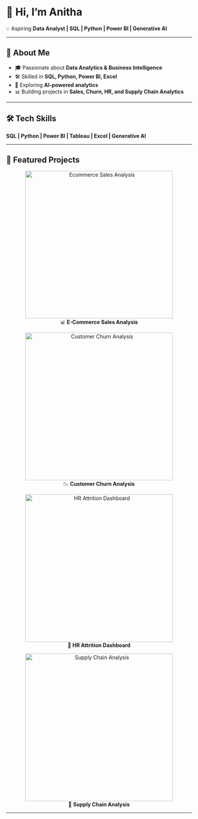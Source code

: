 # 👋 Hi, I’m Anitha  
💡 Aspiring **Data Analyst | SQL | Python | Power BI | Generative AI**

---

## 🚀 About Me  
- 🎓 Passionate about **Data Analytics & Business Intelligence**  
- 🛠 Skilled in **SQL, Python, Power BI, Excel**  
- 🤖 Exploring **AI-powered analytics**  
- 📊 Building projects in **Sales, Churn, HR, and Supply Chain Analytics**  

---

## 🛠️ Tech Skills  
**SQL | Python | Power BI | Tableau | Excel | Generative AI**

---

## 📂 Featured Projects  

<p align="center">
  <a href="https://github.com/YourUsername/Ecommerce-Sales-Analysis">
    <img src="https://raw.githubusercontent.com/YourUsername/Ecommerce-Sales-Analysis/main/dashboard.png" width="400px" alt="Ecommerce Sales Analysis"/>
  </a>
  <br>
  📊 <b>E-Commerce Sales Analysis</b>
</p>

<p align="center">
  <a href="https://github.com/YourUsername/Customer-Churn-Analysis">
    <img src="https://raw.githubusercontent.com/YourUsername/Customer-Churn-Analysis/main/dashboard.png" width="400px" alt="Customer Churn Analysis"/>
  </a>
  <br>
  📉 <b>Customer Churn Analysis</b>
</p>

<p align="center">
  <a href="https://github.com/YourUsername/HR-Attrition-Analysis">
    <img src="https://raw.githubusercontent.com/YourUsername/HR-Attrition-Analysis/main/dashboard.png" width="400px" alt="HR Attrition Dashboard"/>
  </a>
  <br>
  🏢 <b>HR Attrition Dashboard</b>
</p>

<p align="center">
  <a href="https://github.com/YourUsername/Supply-Chain-Analysis">
    <img src="https://raw.githubusercontent.com/YourUsername/Supply-Chain-Analysis/main/dashboard.png" width="400px" alt="Supply Chain Analysis"/>
  </a>
  <br>
  🚚 <b>Supply Chain Analysis</b>
</p>

---


